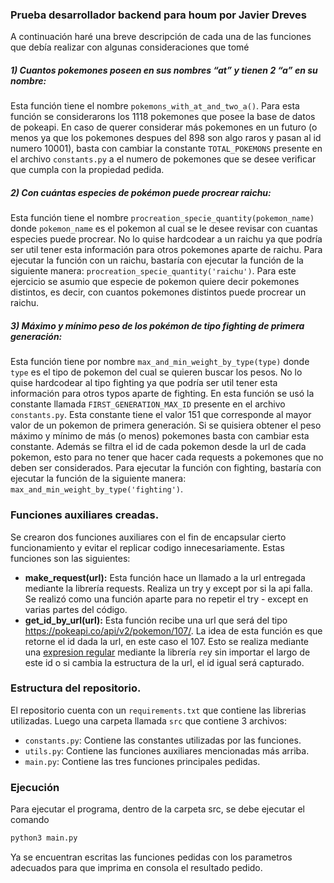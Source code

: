 ### Prueba desarrollador backend para houm por Javier Dreves

A continuación haré una breve descripción de cada una de las funciones que debía realizar con algunas consideraciones que tomé

##### 1) Cuantos pokemones poseen en sus nombres “at” y tienen 2 “a” en su nombre:

Esta función tiene el nombre ```pokemons_with_at_and_two_a()```. Para esta función se considerarons los 1118 pokemones que posee la base de datos de pokeapi. En caso de querer considerar más pokemones en un futuro (o menos ya que los pokemones despues del 898 son algo raros y pasan al id numero 10001), basta con cambiar la constante ```TOTAL_POKEMONS``` presente en el archivo ```constants.py``` a el numero de pokemones que se desee verificar que cumpla con la propiedad pedida.

##### 2) Con cuántas especies de pokémon puede procrear raichu:

Esta función tiene el nombre ```procreation_specie_quantity(pokemon_name)``` donde ```pokemon_name``` es el pokemon al cual se le desee revisar con cuantas especies puede procrear. No lo quise hardcodear a un raichu ya que podría ser util tener esta información para otros pokemones aparte de raichu. Para ejecutar la función con un raichu, bastaría con ejecutar la función de la siguiente manera: ```procreation_specie_quantity('raichu')```. Para este ejercicio se asumio que especie de pokemon quiere decir pokemones distintos, es decir, con cuantos pokemones distintos puede procrear un raichu. 

##### 3) Máximo y mínimo peso de los pokémon de tipo fighting de primera generación:

Esta función tiene por nombre ```max_and_min_weight_by_type(type)``` donde ```type``` es el tipo de pokemon del cual se quieren buscar los pesos. No lo quise hardcodear al tipo fighting ya que podría ser util tener esta información para otros typos aparte de fighting. En esta función se usó la constante llamada ```FIRST_GENERATION_MAX_ID``` presente en el archivo ```constants.py```. Esta constante tiene el valor 151 que corresponde al mayor valor de un pokemon de primera generación. Si se quisiera obtener el peso máximo y mínimo de más (o menos) pokemones basta con cambiar esta constante. Además se filtra el id de cada pokemon desde la url de cada pokemon, esto para no tener que hacer cada requests a pokemones que no deben ser considerados. Para ejecutar la función con fighting, bastaría con ejecutar la función de la siguiente manera: ```max_and_min_weight_by_type('fighting')```. 

### Funciones auxiliares creadas.

Se crearon dos funciones auxiliares con el fin de encapsular cierto funcionamiento y evitar el replicar codigo innecesariamente. Estas funciones son las siguientes:

- **make_request(url):** Esta función hace un llamado a la url entregada mediante la librería requests. Realiza un try y except por si la api falla. Se realizó como una función aparte para no repetir el try - except en varias partes del código.
- **get_id_by_url(url):** Esta función recibe una url que será del tipo https://pokeapi.co/api/v2/pokemon/107/. La idea de esta función es que retorne el id dada la url, en este caso el 107. Esto se realiza mediante una [expresion regular](https://es.wikipedia.org/wiki/Expresi%C3%B3n_regular) mediante la librería ```re```y  sin importar el largo de este id o si cambia la estructura de la url, el id igual será capturado.

### Estructura del repositorio.

El repositorio cuenta con un ```requirements.txt``` que contiene las librerias utilizadas. Luego una carpeta llamada ```src``` que contiene 3 archivos:
- ```constants.py```: Contiene las constantes utilizadas por las funciones.
- ```utils.py```: Contiene las funciones auxiliares mencionadas más arriba.
- ```main.py```: Contiene las tres funciones principales pedidas.

### Ejecución 

Para ejecutar el programa, dentro de la carpeta src, se debe ejecutar el comando 
```sh
python3 main.py
```

Ya se encuentran escritas las funciones pedidas con los parametros adecuados para que imprima en consola el resultado pedido. 
